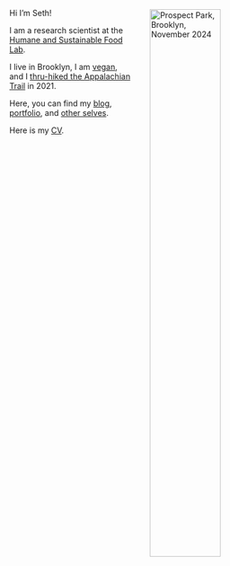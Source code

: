 Hi I’m Seth! 
<img 
src="/./_index_files/homepage-photos/seth-compendium.png" 
alt="Prospect Park, Brooklyn, November 2024" 
style="float:right;  margin: 0.1rem 0.1rem 0.1rem 2rem;  width:50%; height:auto;"/>

I am a research scientist at the [Humane and Sustainable Food Lab](https://www.foodlabstanford.com/).

I live in Brooklyn, I am [vegan](https://setharielgreen.com/blog/i-m-an-ethical-vegan-and-not-the-fun-kind/), and I [thru-hiked the Appalachian Trail](https://journeys.appalachiantrail.org/issue/spring-summer-2022/traveling-north/) in 2021.

Here, you can find my [blog](/blog), [portfolio](/portfolio), and [other selves](/other-selves).

Here is my [CV](https://www.dropbox.com/s/g14078i3nh7q0yp/Seth_Green_CV.pdf?dl=0).
